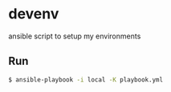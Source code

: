 # devenv
ansible script to setup my environments

## Run

~~~bash
$ ansible-playbook -i local -K playbook.yml
~~~
